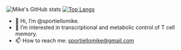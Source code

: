 ![Mike's GitHub stats](https://github-readme-stats.vercel.app/api?username=sportiellomike&count_private=true&show_icons=true&theme=nightowl)
[![Top Langs](https://github-readme-stats.vercel.app/api/top-langs/?username=sportiellomike&layout=compact)](https://github.com/sportiellomike/github-readme-stats)

- 👋 Hi, I’m @sportiellomike.
- 👀 I’m interested in transcriptional and metabolic control of T cell memory.
- 📫 How to reach me: sportiellomike@gmail.com

<!---
sportiellomike/sportiellomike is a ✨ special ✨ repository because its `README.md` (this file) appears on your GitHub profile.
You can click the Preview link to take a look at your changes.
--->
